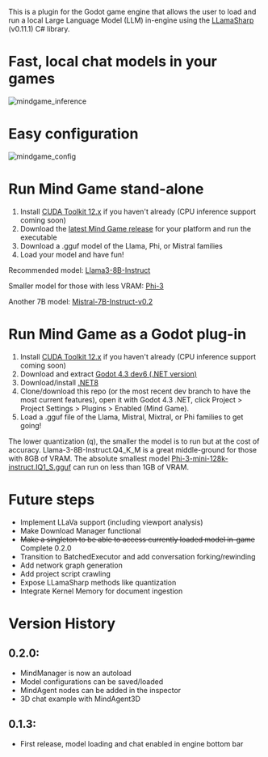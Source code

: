 This is a plugin for the Godot game engine that allows the user to load and run a local Large Language Model (LLM) in-engine using the [LLamaSharp](https://github.com/SciSharp/LLamaSharp) (v0.11.1) C# library.

# Fast, local chat models in your games
![mindgame_inference](https://github.com/adammikulis/MindGame/assets/27887607/bb9da9c0-622d-4b6d-af08-40cf7f2bdba9)

# Easy configuration
![mindgame_config](https://github.com/adammikulis/MindGame/assets/27887607/3ecd86f9-cf92-473f-a667-76b62b7cfdb0)

# Run Mind Game stand-alone

1) Install [CUDA Toolkit 12.x](https://developer.nvidia.com/cuda-12-1-0-download-archive) if you haven't already (CPU inference support coming soon)
2) Download the [latest Mind Game release](https://github.com/adammikulis/MindGame/releases) for your platform and run the executable
3) Download a .gguf model of the Llama, Phi, or Mistral families
4) Load your model and have fun!

Recommended model: [Llama3-8B-Instruct](https://huggingface.co/bartowski/Meta-Llama-3-8B-Instruct-GGUF/tree/main)

Smaller model for those with less VRAM: [Phi-3](https://huggingface.co/microsoft/Phi-3-mini-4k-instruct-gguf/tree/main)

Another 7B model: [Mistral-7B-Instruct-v0.2](https://huggingface.co/TheBloke/Mistral-7B-Instruct-v0.2-GGUF/tree/main)



# Run Mind Game as a Godot plug-in

1) Install [CUDA Toolkit 12.x](https://developer.nvidia.com/cuda-12-1-0-download-archive) if you haven't already (CPU inference support coming soon)
2) Download and extract [Godot 4.3 dev6 (.NET version)](https://godotengine.org/download/archive/4.3-dev6/)
3) Download/install [.NET8](https://dotnet.microsoft.com/en-us/download)
4) Clone/download this repo (or the most recent dev branch to have the most current features), open it with Godot 4.3 .NET, click Project > Project Settings > Plugins > Enabled (Mind Game).
5) Load a .gguf file of the Llama, Mistral, Mixtral, or Phi families to get going!


The lower quantization (q), the smaller the model is to run but at the cost of accuracy. Llama-3-8B-Instruct.Q4_K_M is a great middle-ground for those with 8GB of VRAM. The absolute smallest model [Phi-3-mini-128k-instruct.IQ1_S.gguf](https://huggingface.co/PrunaAI/Phi-3-mini-128k-instruct-GGUF-Imatrix-smashed/blob/main/Phi-3-mini-128k-instruct.IQ1_S.gguf) can run on less than 1GB of VRAM.

# Future steps
- Implement LLaVa support (including viewport analysis)
- Make Download Manager functional
- ~~Make a singleton to be able to access currently loaded model in-game~~ Complete 0.2.0
- Transition to BatchedExecutor and add conversation forking/rewinding
- Add network graph generation
- Add project script crawling
- Expose LLamaSharp methods like quantization
- Integrate Kernel Memory for document ingestion

# Version History

## 0.2.0: 
- MindManager is now an autoload
- Model configurations can be saved/loaded
- MindAgent nodes can be added in the inspector
- 3D chat example with MindAgent3D
  
## 0.1.3:
- First release, model loading and chat enabled in engine bottom bar
